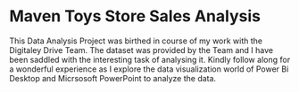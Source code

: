 # Maven Toys Store Sales Analysis

This Data Analysis Project was birthed in course of my work with the Digitaley Drive Team. The dataset was provided by the Team and I have been saddled with the interesting task of analysing it.
Kindly follow along for a wonderful experience as I explore the data visualization world of Power Bi Desktop and Micrsosoft PowerPoint to analyze the data.
